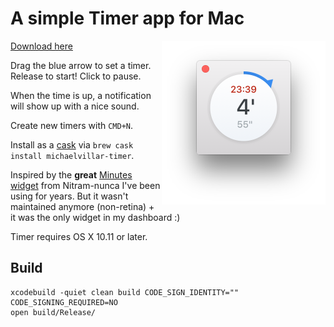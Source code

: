 # A simple Timer app for Mac

<img src="/screenshots/timer.png?raw=tru" width="262" align="right">

[Download here](https://github.com/michaelvillar/timer-app/releases)

Drag the blue arrow to set a timer. Release to start! Click to pause.

When the time is up, a notification will show up with a nice sound.

Create new timers with `CMD+N`.

Install as a [cask](https://caskroom.github.io) via `brew cask install michaelvillar-timer`.

Inspired by the **great** [Minutes widget](http://minutes.en.softonic.com/mac) from Nitram-nunca I've been using for years. But it wasn't maintained anymore (non-retina) + it was the only widget in my dashboard :)

Timer requires OS X 10.11 or later.

## Build

```
xcodebuild -quiet clean build CODE_SIGN_IDENTITY="" CODE_SIGNING_REQUIRED=NO
open build/Release/
```
